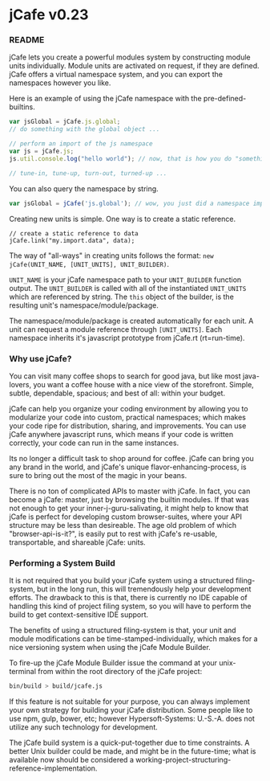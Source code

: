 # jCafe v0.23

### README

jCafe lets you create a powerful modules system by constructing module units individually. Module units are activated on request, if they are defined. jCafe offers a virtual namespace system, and you can export the namespaces however you like.

Here is an example of using the jCafe namespace with the pre-defined-builtins.

```javascript
var jsGlobal = jCafe.js.global;
// do something with the global object ...

// perform an import of the js namespace
var js = jCafe.js;
js.util.console.log("hello world"); // now, that is how you do "something"

// tune-in, tune-up, turn-out, turned-up ...
```

You can also query the namespace by string.
```javascript
var jsGlobal = jCafe('js.global'); // wow, you just did a namespace import!
```

Creating new units is simple. One way is to create a static reference.
```
// create a static reference to data
jCafe.link("my.import.data", data);
```

The way of "all-ways" in creating units follows the format: `new jCafe(UNIT_NAME, [UNIT_UNITS], UNIT_BUILDER)`.


`UNIT_NAME` is your jCafe namespace path to your `UNIT_BUILDER` function output.
The `UNIT_BUILDER` is called with all of the instantiated  `UNIT_UNITS` which
are referenced by string. The `this` object of the builder, is the resulting
unit's namespace/module/package.

The namespace/module/package is created automatically for each unit. A unit can
request a module reference through `[UNIT_UNITS]`. Each namespace inherits it's
javascript prototype from jCafe.rt (rt=run-time).


### Why use jCafe?
You can visit many coffee shops to search for good java, but like most java-lovers, you want a coffee house with a nice view of the storefront. Simple, subtle, dependable, spacious; and best of all: within your budget.

jCafe can help you organize your coding environment by allowing you to modularize your code into custom, practical namespaces; which makes your code ripe for distribution, sharing, and improvements. You can use jCafe anywhere javascript runs, which means if your code is written correctly, your code can run in the same instances.

Its no longer a difficult task to shop around for coffee. jCafe can bring you any brand in the world, and jCafe's unique flavor-enhancing-process, is sure to bring out the most of the magic in your beans.

There is no ton of complicated APIs to master with jCafe. In fact, you can
become a jCafe: master, just by browsing the builtin modules. If that was not 
enough to get your inner-j-guru-salivating, it might help to know that jCafe is 
perfect for developing custom browser-suites, where your API structure may be 
less than desireable. The age old problem of which "browser-api-is-it?", is 
easily put to rest with jCafe's re-usable, transportable, and shareable jCafe:
units.

### Performing a System Build
It is not required that you build your jCafe system using a structured
filing-system, but in the long run, this will tremendously help your
development efforts. The drawback to this is that, there is currently no IDE
capable of handling this kind of project filing system, so you will have to
perform the build to get context-sensitive IDE support.

The benefits of using a structured filing-system is that, your unit and module
modifications can be time-stamped-individually, which makes for a nice
versioning system when using the jCafe Module Builder.

To fire-up the jCafe Module Builder issue the command at your unix-terminal
from within the root directory of the jCafe project:

```bash
bin/build > build/jcafe.js
```

If this feature is not suitable for your purpose, you can always implement
your own strategy for building your jCafe distribution. Some people like to
use npm, gulp, bower, etc; however Hypersoft-Systems: U.-S.-A. does not utilize
any such technology for development.

The jCafe build system is a quick-put-together due to time constraints.
A better Unix builder could be made, and might be in the future-time; what is
available now should be considered a working-project-structuring-reference-implementation.

